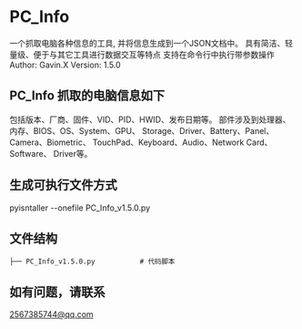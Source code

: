 # PC_Info
一个抓取电脑各种信息的工具, 并将信息生成到一个JSON文档中。
具有简洁、轻量级、便于与其它工具进行数据交互等特点
支持在命令行中执行带参数操作
Author: Gavin.X
Version: 1.5.0

## PC_Info 抓取的电脑信息如下
包括版本、厂商、固件、VID、PID、HWID、发布日期等。
部件涉及到处理器、内存、BIOS、OS、System、GPU、
Storage、Driver、Battery、Panel、Camera、Biometric、
TouchPad、Keyboard、Audio、Network Card、Software、
Driver等。

## 生成可执行文件方式
pyisntaller --onefile PC_Info_v1.5.0.py

## 文件结构
```
├── PC_Info_v1.5.0.py           # 代码脚本
```
## 如有问题，请联系
2567385744@qq.com
